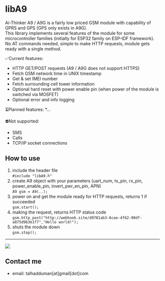 # libA9
Ai-Thinker A9 / A9G is a fairly low priced GSM module with capability of GPRS and GPS (GPS only exists in A9G).  
This library implements several features of the module for some microcontroller families (initially for ESP32 family on ESP-IDF framework).  
No AT commands needed, simple to make HTTP requests, module gets ready with a single method.

✅Current features:
  *  HTTP GET/POST requests (A9 / A9G does not support HTTPS)
  *  Fetch GSM network time in UNIX timestamp
  *  Get & set IMEI number
  *  Fetch surrounding cell tower information
  *  Optional hard reset with power enable pin (when power of the module is switched via MOSFET)
  *  Optional error and info logging

⏳Planned features:
  *...

⛔Not supported: 
  *  SMS
  *  Calls
  *  TCP/IP socket connections

## How to use
  1. include the header file  
     ```#include "libA9.h"```  
  2. create A9 object with your parameters (uart_num, tx_pin, rx_pin, power_enable_pin, invert_pwr_en_pin, APN)  
     ```A9 gsm = A9(..);```  
  3. power on and get the module ready for HTTP requests, returns 1 if succeeded  
     ```gsm.start();```  
  4. making the request, returns HTTP status code  
     ```gsm.http_post("http://webhook.site/d9781ab3-6cae-4f62-90df-a875d9b3e1f7","Hello world!");```  
  5. shuts the module down  
     ```gsm.stop();```  

---
[![](https://visitcount.itsvg.in/api?id=libA9&label=Repo%20views&icon=8)](https://visitcount.itsvg.in)

## Contact me
- email: talhadduman[at]gmail[dot]com
